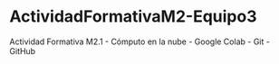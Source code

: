 # ActividadFormativaM2-Equipo3
Actividad Formativa M2.1 - Cómputo en la nube - Google Colab - Git - GitHub
